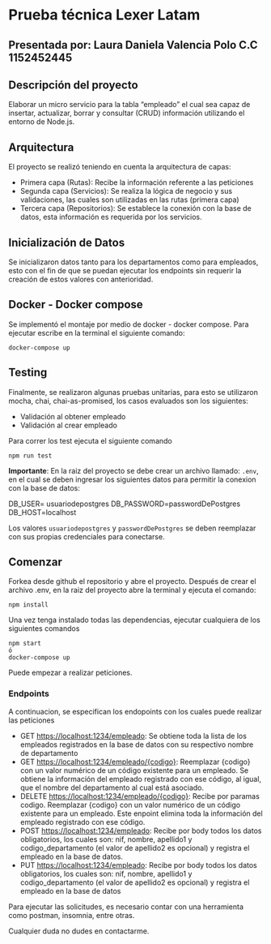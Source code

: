 # Prueba técnica Lexer Latam
## Presentada por: Laura Daniela Valencia Polo C.C 1152452445

## Descripción del proyecto

Elaborar un micro servicio para la tabla “empleado” el cual sea capaz de insertar, actualizar, borrar y consultar (CRUD) información utilizando el entorno de Node.js.

## Arquitectura 
El proyecto se realizó teniendo en cuenta la arquitectura de capas:
- Primera capa (Rutas): Recibe la información referente a las peticiones
- Segunda capa (Servicios): Se realiza la lógica de negocio y sus validaciones, las cuales son utilizadas en las rutas (primera capa)
- Tercera capa (Repositorios): Se establece la conexión con la base de datos, esta información es requerida por los servicios.

## Inicialización de Datos 
Se inicializaron datos tanto para los departamentos como para empleados, esto con el fin de que se puedan ejecutar los endpoints sin requerir la creación de estos valores con anterioridad. 

## Docker - Docker compose
Se implementó el montaje por medio de docker - docker compose. Para ejecutar escribe en la terminal el siguiente comando:

```
docker-compose up
```

## Testing

Finalmente, se realizaron algunas pruebas unitarias, para esto se utilizaron mocha, chai, chai-as-promised, los casos evaluados son los siguientes:
- Validación al obtener empleado
- Validación al crear empleado

Para correr los test ejecuta el siguiente comando

```
npm run test 
```

__Importante__: En la raiz del proyecto se debe crear un archivo llamado: `.env`, en el cual se deben ingresar los siguientes datos para permitir la conexion con la base de datos:

DB_USER= usuariodepostgres
DB_PASSWORD=passwordDePostgres
DB_HOST=localhost

Los valores `usuariodepostgres` y `passwordDePostgres` se deben reemplazar con sus propias credenciales para conectarse.


## Comenzar

Forkea desde github el repositorio y abre el proyecto. Después de crear el archivo .env, en la raiz del proyecto abre la terminal y ejecuta el comando:

```
npm install
```

Una vez tenga instalado todas las dependencias, ejecutar cualquiera de los siguientes comandos 

```
npm start 
ó
docker-compose up
``` 

Puede empezar a realizar peticiones.

### Endpoints

A continuacion, se especifican los endopoints con los cuales puede realizar las peticiones

- GET <https://localhost:1234/empleado>: Se obtiene toda la lista de los empleados registrados en la base de datos con su respectivo nombre de departamento
- GET <https://localhost:1234/empleado/{codigo}>: Reemplazar {codigo} con un valor numérico de un código existente para un empleado. Se obtiene la información del empleado registrado con ese código, al igual, que el nombre del departamento al cual está asociado.
- DELETE <https://localhost:1234/empleado/{codigo}>: Recibe por paramas codigo. Reemplazar {codigo} con un valor numérico de un código existente para un empleado. Este enpoint elimina toda la información del empleado registrado con ese código.
- POST <https://localhost:1234/empleado>: Recibe por body todos los datos obligatorios, los cuales son: nif, nombre, apellido1 y codigo_departamento (el valor de apellido2 es opcional) y registra el empleado en la base de datos.
- PUT <https://localhost:1234/empleado>: Recibe por body todos los datos obligatorios, los cuales son: nif, nombre, apellido1 y codigo_departamento (el valor de apellido2 es opcional) y registra el empleado en la base de datos 

Para ejecutar las solicitudes, es necesario contar con una herramienta como postman, insomnia, entre otras. 
 
Cualquier duda no dudes en contactarme.


